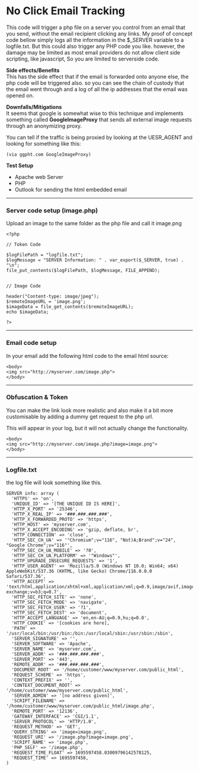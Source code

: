 # No Click Email Tracking


This code will trigger a php file on a server you control from an email that you send, without the email recipient clicking any links. My proof of concept code bellow simply logs all the information in the $_SERVER variable to a logfile.txt. But this could also trigger any PHP code you like. however, the damage may be limited as most email providers do not allow client side scripting, like javascript, So you are limited to serverside code.
<br>

**Side effects/Benefits**<br>
This has the side effect that if the email is forwarded onto anyone else, the php code will be triggered also. so you can see the chain of custody that the email went through and a log of all the ip addresses that the email was opened on.


**Downfalls/Mitigations**<br>
It seems that google is somewhat wise to this technique and implements something called **GoogleImageProxy** that sends all external image requests through an anonymizing proxy.

You can tell if the traffic is being proxied by looking at the UESR_AGENT and looking for something like this: 
```
(via ggpht.com GoogleImageProxy)
```


**Test Setup** <br>
- Apache web Server
- PHP
- Outlook for sending the html embedded email

---

### Server code setup (image.php)
Upload an image to the same folder as the php file and call it image.png
```
<?php

// Token Code

$logFilePath = "logfile.txt";
$logMessage = "SERVER Information: " . var_export($_SERVER, true) . "\n";
file_put_contents($logFilePath, $logMessage, FILE_APPEND);


// Image Code

header("Content-type: image/jpeg");
$remoteImageURL = 'image.png';
$imageData = file_get_contents($remoteImageURL);
echo $imageData;

?>
```

---

### Email code setup
In your email add the following html code to the email html source:

```
<body>
<img src="http://myserver.com/image.php">
</body>
```
---

### Obfuscation & Token
You can make the link look more realistic and also make it a bit more customisable by adding a dummy get request to the php url.

This will appear in your log, but it will not actually change the functionality.

```
<body>
<img src="http://myserver.com/image.php?image=image.png">
</body>
```



---

### Logfile.txt
the log file will look something like this.

```
SERVER info: array (
  'HTTPS' => 'on',
  'UNIQUE_ID' => '[THE UNIQUE ID IS HERE]',
  'HTTP_X_PORT' => '25346',
  'HTTP_X_REAL_IP' => '###.###.###.###',
  'HTTP_X_FORWARDED_PROTO' => 'https',
  'HTTP_HOST' => 'myserver.com',
  'HTTP_X_ACCEPT_ENCODING' => 'gzip, deflate, br',
  'HTTP_CONNECTION' => 'close',
  'HTTP_SEC_CH_UA' => '"Chromium";v="116", "Not)A;Brand";v="24", "Google Chrome";v="116"',
  'HTTP_SEC_CH_UA_MOBILE' => '?0',
  'HTTP_SEC_CH_UA_PLATFORM' => '"Windows"',
  'HTTP_UPGRADE_INSECURE_REQUESTS' => '1',
  'HTTP_USER_AGENT' => 'Mozilla/5.0 (Windows NT 10.0; Win64; x64) AppleWebKit/537.36 (KHTML, like Gecko) Chrome/116.0.0.0 Safari/537.36',
  'HTTP_ACCEPT' => 'text/html,application/xhtml+xml,application/xml;q=0.9,image/avif,image/webp,image/apng,*/*;q=0.8,application/signed-exchange;v=b3;q=0.7',
  'HTTP_SEC_FETCH_SITE' => 'none',
  'HTTP_SEC_FETCH_MODE' => 'navigate',
  'HTTP_SEC_FETCH_USER' => '?1',
  'HTTP_SEC_FETCH_DEST' => 'document',
  'HTTP_ACCEPT_LANGUAGE' => 'en,en-AU;q=0.9,hu;q=0.8',
  'HTTP_COOKIE' => '[cookies are here],
  'PATH' => '/usr/local/bin:/usr/bin:/bin:/usr/local/sbin:/usr/sbin:/sbin',
  'SERVER_SIGNATURE' => '',
  'SERVER_SOFTWARE' => 'Apache',
  'SERVER_NAME' => 'myserver.com',
  'SERVER_ADDR' => '###.###.###.###',
  'SERVER_PORT' => '443',
  'REMOTE_ADDR' => '###.###.###.###',
  'DOCUMENT_ROOT' => '/home/customer/www/myserver.com/public_html',
  'REQUEST_SCHEME' => 'https',
  'CONTEXT_PREFIX' => '',
  'CONTEXT_DOCUMENT_ROOT' => '/home/customer/www/myserver.com/public_html',
  'SERVER_ADMIN' => '[no address given]',
  'SCRIPT_FILENAME' => '/home/customer/www/myserver.com/public_html/image.php',
  'REMOTE_PORT' => '12136',
  'GATEWAY_INTERFACE' => 'CGI/1.1',
  'SERVER_PROTOCOL' => 'HTTP/1.0',
  'REQUEST_METHOD' => 'GET',
  'QUERY_STRING' => 'image=image.png',
  'REQUEST_URI' => '/image.php?image=image.png',
  'SCRIPT_NAME' => 'image.php',
  'PHP_SELF' => '/image.php',
  'REQUEST_TIME_FLOAT' => 1695597458.03009796142578125,
  'REQUEST_TIME' => 1695597458,
)
```
